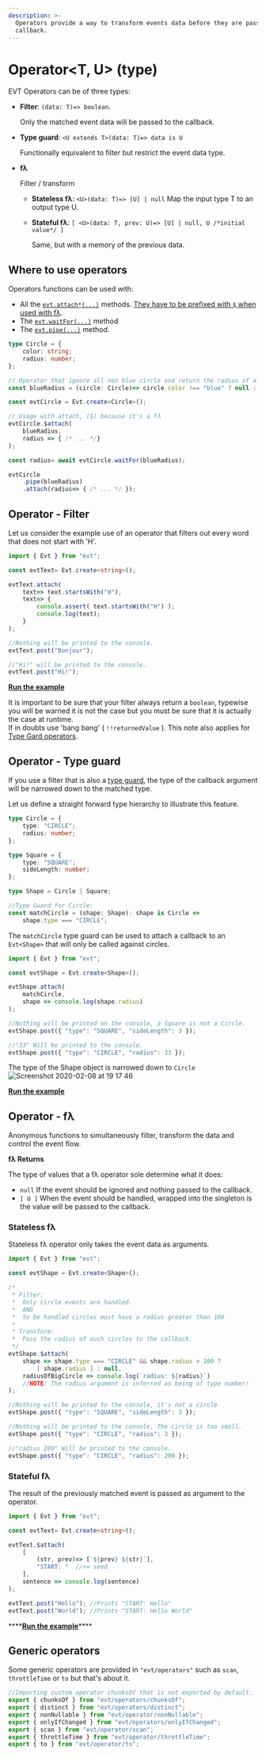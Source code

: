 ```yaml
---
description: >-
  Operators provide a way to transform events data before they are passed to the
  callback.
---
```


# Operator\<T, U> (type)

EVT Operators can be of three types:

*   **Filter**: `(data: T)=> boolean`.

    Only the matched event data will be passed to the callback.
*   **Type guard**: `<U extends T>(data: T)=> data is U`

    Functionally equivalent to filter but restrict the event data type.
*   **fλ**

    Filter / transform

    * **Stateless fλ**: `<U>(data: T)=> [U] | null`  Map the input type T to an output type U.
    *   **Stateful fλ**: `[ <U>(data: T, prev: U)=> [U] | null, U /*initial value*/ ]`

        Same, but with a memory of the previous data.

## Where to use operators

Operators functions can be used with:

* All the [`evt.attach*(...)`](https://docs.ts-evt.dev/api-doc/evt#evt-usd-attach-methods) methods. [They have to be prefixed with `$` when used with fλ](https://docs.ts-evt.dev/api/evt/evt.-usd-attach-...-methods#the-usd-prefix).
* The [`evt.waitFor(...)`](https://docs.ts-evt.dev/api-doc/evt#evt-waitfor)   method
* The [`evt.pipe(...)`](https://docs.ts-evt.dev/api-doc/evt#evt-pipe) method.

```typescript
type Circle = {
    color: string;
    radius: number;
};

// Operator that ignore all non blue circle and return the radius of all blue circles.
const blueRadius = (circle: Circle)=> circle.color !== "blue" ? null : [circle.radius];

const evtCircle = Evt.create<Circle>();

// Usage with attach, ($) because it's a fλ
evtCircle.$attach(
    blueRadius,
    radius => { /* ... */}
);

const radius= await evtCircle.waitFor(blueRadius);

evtCircle
    .pipe(blueRadius)
    .attach(radius=> { /* ... */ });
```

## Operator - Filter

Let us consider the example use of an operator that filters out every word that does not start with 'H'.

```typescript
import { Evt } from "evt";

const evtText= Evt.create<string>();

evtText.attach(
    text=> text.startsWith("H"), 
    text=> {
        console.assert( text.startsWith("H") );
        console.log(text);
    }
);

//Nothing will be printed to the console.
evtText.post("Bonjour");

//"Hi!" will be printed to the console.
evtText.post("Hi!");
```

[**Run the example**](https://stackblitz.com/edit/evt-38z5nd?embed=1\&file=index.ts\&hideExplorer=1)

It is important to be sure that your filter always return a `boolean`, typewise you will be warned it is not the case but you must be sure that it is actually the case at runtime.\
If in doubts use 'bang bang' ( `!!returnedValue` ). This note also applies for [Type Gard operators](https://docs.evt.land/api/operator#operator-type-guard).

## Operator - Type guard

If you use a filter that is also a [type guard](https://www.typescriptlang.org/docs/handbook/advanced-types.html#user-defined-type-guards), the type of the callback argument will be narrowed down to the matched type.

Let us define a straight forward type hierarchy to illustrate this feature.

```typescript
type Circle = {
    type: "CIRCLE";
    radius: number;
};

type Square = {
    type: "SQUARE";
    sideLength: number;
};

type Shape = Circle | Square;

//Type Guard for Circle:
const matchCircle = (shape: Shape): shape is Circle =>
    shape.type === "CIRCLE";
```

The `matchCircle` type guard can be used to attach a callback to an `Evt<Shape>` that will only be called against circles.

```typescript
import { Evt } from "evt";

const evtShape = Evt.create<Shape>();

evtShape.attach(
    matchCircle,
    shape => console.log(shape.radius)
);

//Nothing will be printed on the console, a Square is not a Circle.
evtShape.post({ "type": "SQUARE", "sideLength": 3 });

//"33" Will be printed to the console.
evtShape.post({ "type": "CIRCLE", "radius": 33 });
```

The type of the Shape object is narrowed down to `Circle`\
![Screenshot 2020-02-08 at 19 17 46](https://user-images.githubusercontent.com/6702424/74090059-baab3e00-4aa7-11ea-9c75-97f1fb99666d.png)

[**Run the example**](https://stackblitz.com/edit/evt-nn29kf?embed=1\&file=index.ts\&hideExplorer=1)

## Operator - fλ

Anonymous functions to simultaneously filter, transform the data and control the event flow.

**fλ Returns**

The type of values that a fλ operator sole determine what it does:

* `null` If the event should be ignored and nothing passed to the callback.
* `[ U ]`  When the event should be handled, wrapped into the singleton is the value will be passed to the callback.

### **Stateless fλ**

Stateless fλ operator only takes the event data as arguments.

```typescript
import { Evt } from "evt";

const evtShape = Evt.create<Shape>();

/*
 * Filter: 
 *  Only circle events are handled.
 *  AND
 *  to be handled circles must have a radius greater than 100
 * 
 * Transform:
 *  Pass the radius of such circles to the callback.
 */
evtShape.$attach(
    shape => shape.type === "CIRCLE" && shape.radius > 100 ? 
        [ shape.radius ] : null,
    radiusOfBigCircle => console.log(`radius: ${radius}`) 
    //NOTE: The radius argument is inferred as being of type number!
);

//Nothing will be printed to the console, it's not a circle
evtShape.post({ "type": "SQUARE", "sideLength": 3 }); 

//Nothing will be printed to the console, The circle is too small.
evtShape.post({ "type": "CIRCLE", "radius": 3 }); 

//"radius 200" Will be printed to the console.
evtShape.post({ "type": "CIRCLE", "radius": 200 });
```

### **Stateful fλ**

The result of the previously matched event is passed as argument to the operator.

```typescript
import { Evt } from "evt";

const evtText= Evt.create<string>();

evtText.$attach(
    [ 
        (str, prev)=> [`${prev} ${str}`], 
        "START: "  //<= seed
    ],
    sentence => console.log(sentence)
);

evtText.post("Hello"); //Prints "START: Hello"
evtText.post("World"); //Prints "START: Hello World"
```

\*\*\*\*[**Run the example**](https://stackblitz.com/edit/ts-evt-demo-stateful-qs1nsh?embed=1\&file=index.ts\&hideExplorer=1)\*\*\*\*

###

## Generic operators

Some generic operators are provided in `"evt/operators"` such as `scan`, `throttleTime` or `to` but that's about it.

```typescript
//Importing custom operator chunksOf that is not exported by default.
export { chunksOf } from "evt/operators/chunksOf";
export { distinct } from "evt/operators/distinct";
export { nonNullable } from "evt/operator/nonNullable";
export { onlyIfChanged } from "evt/operators/onlyIfChanged";
export { scan } from "evt/operator/scan";
export { throttleTime } from "evt/operator/throttleTime";
export { to } from "evt/operator/to";
```

##
